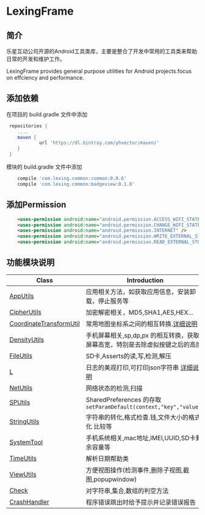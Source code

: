 # LexingFrame

## 简介
乐星互动公司开源的Android工具类库，主要是整合了开发中常用的工具类来帮助日常的开发和维护工作。

LexingFrame provides general purpose utilities for Android projects.focus on effciency and performance.

## 添加依赖
在项目的 build.gradle 文件中添加
```gradle
 repositories {
    ....
    maven {
            url 'https://dl.bintray.com/yhvector/maven/'
    }
 }
```

模块的 build.gradle 文件中添加
```gradle
    compile 'com.lexing.common:common:0.0.6'
    compile 'com.lexing.common:badgeview:0.1.0'
```

## 添加Permission
```xml
    <uses-permission android:name="android.permission.ACCESS_WIFI_STATE"/>
    <uses-permission android:name="android.permission.CHANGE_WIFI_STATE"/>
    <uses-permission android:name="android.permission.INTERNET" />
    <uses-permission android:name="android.permission.WRITE_EXTERNAL_STORAGE" />
    <uses-permission android:name="android.permission.READ_EXTERNAL_STORAGE" />
```


## 功能模块说明
Class | Introduction 
------ | ------ 
[AppUtils](https://github.com/amosbake/LexingFrame/blob/master/common/src/main/java/com/lexing/common/utils/AppUtils.java) | 应用相关方法，如获取应用信息，安装卸载，停止服务等 
[CipherUtils](https://github.com/amosbake/LexingFrame/blob/master/common/src/main/java/com/lexing/common/utils/CipherUtils.java) | 加密解密相关，MD5,SHA1,AES,HEX... 
[CoordinateTransformUtil](https://github.com/amosbake/LexingFrame/blob/master/common/src/main/java/com/lexing/common/utils/CoordinateTransformUtil.java) | 常用地图坐标系之间的相互转换.[详细说明](https://github.com/wandergis/coordtransform)
[DensityUtils](https://github.com/amosbake/LexingFrame/blob/master/common/src/main/java/com/lexing/common/utils/DensityUtils.java)|手机屏幕相关,sp,dp,px 的相互转换，获取屏幕高宽，特别是去除虚拟按键之后的高度
[FileUtils](https://github.com/amosbake/LexingFrame/blob/master/common/src/main/java/com/lexing/common/utils/FileUtils.java) | SD卡,Asserts的读,写,检测,解压
[L](https://github.com/amosbake/LexingFrame/blob/master/common/src/main/java/com/lexing/common/assist/L.java) | 日志的美观打印,可打印json字符串 [详细说明]( https://github.com/ZhaoKaiQiang/KLog)
[NetUtils](https://github.com/amosbake/LexingFrame/blob/master/common/src/main/java/com/lexing/common/utils/NetUtils.java)|网络状态的检测,扫描
[SPUtils](https://github.com/amosbake/LexingFrame/blob/master/common/src/main/java/com/lexing/common/utils/SPUtils.java) | SharedPreferences 的存取 `setParamDefault(context,"key","value")`
[StringUtils](https://github.com/amosbake/LexingFrame/blob/master/common/src/main/java/com/lexing/common/utils/StringUtils.java) | 字符串的转化,格式检查.钱,文件大小的格式化 比较等
[SystemTool](https://github.com/amosbake/LexingFrame/blob/master/common/src/main/java/com/lexing/common/utils/SystemTool.java) | 手机系统相关,mac地址,IMEI,UUID,SD卡剩余容量等
[TimeUtils](https://github.com/amosbake/LexingFrame/blob/master/common/src/main/java/com/lexing/common/utils/TimeUtils.java) | 解析日期帮助类
[ViewUtils](https://github.com/amosbake/LexingFrame/blob/master/common/src/main/java/com/lexing/common/utils/ViewUtils.java) | 方便视图操作(检测事件,删除子视图,截图,popupwindow)
[Check](https://github.com/amosbake/LexingFrame/blob/master/common/src/main/java/com/lexing/common/assist/Check.java) | 对字符串,集合,数组的判空方法
[CrashHandler](https://github.com/amosbake/LexingFrame/blob/master/common/src/main/java/com/lexing/common/assist/CrashHandler.java) | 程序错误跳出时给予提示并记录错误报告




